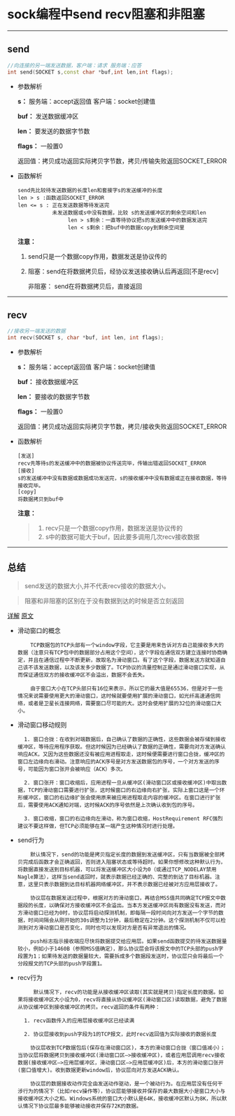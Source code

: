 # sock编程中send recv阻塞和非阻塞
***
## **send**

   ```c++
//向连接的另一端发送数据，客户端：请求 服务端：应答
int send(SOCKET s,const char *buf,int len,int flags);
   ```

+ 参数解析
    
    **s：**  服务端：accept返回值  客户端：socket创建值

    **buf：** 发送数据缓冲区

    **len：** 要发送的数据字节数
    
    **flags：** 一般置0

    返回值：拷贝成功返回实际拷贝字节数，拷贝/传输失败返回SOCKET_ERROR

- 函数解析
    ```
    send先比较待发送数据的长度len和套接字s的发送缓冲的长度
    len > s :函数返回SOCKET_ERROR
    len <= s : 正在发送数据等待发送完
               未发送数据或s中没有数据，比较 s的发送缓冲区的剩余空间和len
                    len > s剩余：一直等待协议把s的发送缓冲中的数据发送完
                    len < s剩余：把buf中的数据copy到剩余空间里
    ```
    **注意：**
    1. send只是一个数据copy作用，数据发送是协议传的
    2. 阻塞：send在将数据拷贝后，经协议发送接收确认后再返回[不是recv]

        非阻塞： send在将数据拷贝后，直接返回
***
## **recv**
```c++
//接收另一端发送的数据
int recv(SOCKET s, char *buf, int len, int flags);
```
* 参数解析
    
    **s：**  服务端：accept返回值  客户端：socket创建值

    **buf：** 接收数据缓冲区

    **len：** 要接收的数据字节数
    
    **flags：** 一般置0

    返回值：拷贝成功返回实际拷贝字节数，拷贝/接收失败返回SOCKET_ERROR
- 函数解析
    
    ```
    [发送]
    recv先等待s的发送缓冲中的数据被协议传送完毕，传输出错返回SOCKET_ERROR
    [接收]
    s的发送缓冲中没有数据或数据成功发送完，s的接收缓冲中没有数据或正在接收数据，等待接收完毕。
    [copy]
    将数据拷贝到buf中
    ```
    **注意：**
    >1. recv只是一个数据copy作用，数据发送是协议传的
    >2. s中的数据可能大于buf，因此要多调用几次recv接收数据
***
## 总结
>send发送的数据大小,并不代表recv接收的数据大小。

>阻塞和非阻塞的区别在于没有数据到达的时候是否立刻返回

[详解](https://www.cnblogs.com/gaoxingnjiagoutansuo/p/15428735.html)
[原文](https://blog.csdn.net/wjtxt/article/details/6603456)

+ 滑动窗口的概念
    ```
        TCP数据包的TCP头部有一个window字段，它主要是用来告诉对方自己能接收多大的数据（注意只有TCP包中的数据部分占用这个空间），这个字段在通信双方建立连接时协商确定，并且在通信过程中不断更新，故取名为滑动窗口。有了这个字段，数据发送方就知道自己该不该发送数据，以及该发多少数据了。TCP协议的流量控制正是通过滑动窗口实现，从而保证通信双方的接收缓冲区不会溢出，数据不会丢失。

        由于窗口大小在TCP头部只有16位来表示，所以它的最大值是65536，但是对于一些情况来说需要使用更大的滑动窗口，这时候就要使用扩展的滑动窗口，如光纤高速通信网络，或者是卫星长连接网络，需要窗口尽可能的大。这时会使用扩展的32位的滑动窗口大小。
    ```
- 滑动窗口移动规则

        1. 窗口合拢：在收到对端数据后，自己确认了数据的正确性，这些数据会被存储到接收缓冲区，等待应用程序获取。但这时候因为已经确认了数据的正确性，需要向对方发送确认响应ACK，又因为这些数据还没有被应用进程取走，这时候便需要进行窗口合拢，缓冲区的窗口左边缘向右滑动。注意响应的ACK序号是对方发送数据包的序号，一个对方发送的序号，可能因为窗口张开会被响应（ACK）多次。

        2. 窗口张开：窗口收缩后，应用进程一旦从缓冲区(滑动窗口区或接收缓冲区)中取出数据，TCP的滑动窗口需要进行扩张，这时候窗口的右边缘向右扩张，实际上窗口这是一个环形缓冲区，窗口的右边缘扩张会使用原来被应用进程取走内容的缓冲区。在窗口进行扩张后，需要使用ACK通知对端，这时候ACK的序号依然是上次确认收到包的序号。

        3. 窗口收缩，窗口的右边缘向左滑动，称为窗口收缩，HostRequirement RFC强烈建议不要这样做，但TCP必须能够在某一端产生这种情况时进行处理。

+ send行为

    ```
        默认情况下，send的功能是拷贝指定长度的数据到发送缓冲区，只有当数据被全部拷贝完成后函数才会正确返回，否则进入阻塞状态或等待超时。如果你想修改这种默认行为，将数据直接发送到目标机器，可以将发送缓冲区大小设为0（或通过TCP_NODELAY禁用Nagle算法），这样当send返回时，就表示数据已经正确的、完整的到达了目标机器。注意，这里只表示数据到达目标机器网络缓冲区，并不表示数据已经被对方应用层接收了。

        协议层在数据发送过程中，根据对方的滑动窗口，再结合MSS值共同确定TCP报文中数据段的长度，以确保对方接收缓冲区不会溢出。当本方发送缓冲区尚有数据没有发送，而对方滑动窗口已经为0时，协议层将启动探测机制，即每隔一段时间向对方发送一个字节的数据，时间间隔会从刚开始的30s调整为1分钟，最后稳定在2分钟。这个探测机制不仅可以检测到对方滑动窗口是否变化，同时也可以发现对方是否有异常退出的情况。

        push标志指示接收端应尽快将数据提交给应用层。如果send函数提交的待发送数据量较小，例如小于1460B（参照MSS值确定），那么协议层会将该报文中的TCP头部的push字段置为1；如果待发送的数据量较大，需要拆成多个数据段发送时，协议层只会将最后一个分段报文的TCP头部的push字段置1。
    ```
- recv行为
    ```
         默认情况下，recv的功能是从接收缓冲区读取(其实就是拷贝)指定长度的数据。如果将接收缓冲区大小设为0，recv将直接从协议缓冲区(滑动窗口区)读取数据，避免了数据从协议缓冲区到接收缓冲区的拷贝。recv返回的条件有两种：

      1. recv函数传入的应用层接收缓冲区已经读满

      2. 协议层接收到push字段为1的TCP报文，此时recv返回值为实际接收的数据长度

        协议层收到TCP数据包后(保存在滑动窗口区)，本方的滑动窗口合拢（窗口值减小）；当协议层将数据拷贝到接收缓冲区(滑动窗口区—>接收缓冲区)，或者应用层调用recv接收数据(接收缓冲区—>应用层缓冲区，滑动窗口区—>应用层缓冲区)后，本方的滑动窗口张开(窗口值增大)。收到数据更新window后，协议层向对方发送ACK确认。

        协议层的数据接收动作完全由发送动作驱动，是一个被动行为。在应用层没有任何干涉行为的情况下（比如recv操作等），协议层能够接收并保存的最大数据大小是窗口大小与接收缓冲区大小之和。Windows系统的窗口大小默认是64K，接收缓冲区默认为8K，所以默认情况下协议层最多能够被动接收并保存72K的数据。
    ```

